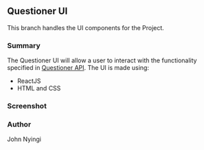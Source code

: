 ## Questioner UI
This branch handles the UI components for the Project.
### Summary
The Questioner UI will allow a user to interact with the functionality specified in [Questioner API](https://github.com/j0nimost/Questioner/tree/develop). The UI is made using:
- ReactJS
- HTML and CSS

### Screenshot

### Author
John Nyingi
